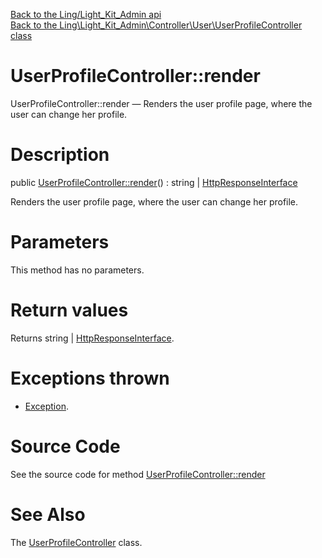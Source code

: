 [Back to the Ling/Light_Kit_Admin api](https://github.com/lingtalfi/Light_Kit_Admin/blob/master/doc/api/Ling/Light_Kit_Admin.md)<br>
[Back to the Ling\Light_Kit_Admin\Controller\User\UserProfileController class](https://github.com/lingtalfi/Light_Kit_Admin/blob/master/doc/api/Ling/Light_Kit_Admin/Controller/User/UserProfileController.md)


UserProfileController::render
================



UserProfileController::render — Renders the user profile page, where the user can change her profile.




Description
================


public [UserProfileController::render](https://github.com/lingtalfi/Light_Kit_Admin/blob/master/doc/api/Ling/Light_Kit_Admin/Controller/User/UserProfileController/render.md)() : string | [HttpResponseInterface](https://github.com/lingtalfi/Light/blob/master/doc/api/Ling/Light/Http/HttpResponseInterface.md)




Renders the user profile page, where the user can change her profile.




Parameters
================

This method has no parameters.


Return values
================

Returns string | [HttpResponseInterface](https://github.com/lingtalfi/Light/blob/master/doc/api/Ling/Light/Http/HttpResponseInterface.md).


Exceptions thrown
================

- [Exception](http://php.net/manual/en/class.exception.php).&nbsp;







Source Code
===========
See the source code for method [UserProfileController::render](https://github.com/lingtalfi/Light_Kit_Admin/blob/master/Controller/User/UserProfileController.php#L33-L159)


See Also
================

The [UserProfileController](https://github.com/lingtalfi/Light_Kit_Admin/blob/master/doc/api/Ling/Light_Kit_Admin/Controller/User/UserProfileController.md) class.



